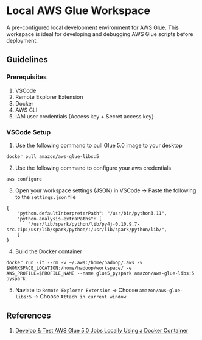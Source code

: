 # Local AWS Glue Workspace

A pre-configured local development environment for AWS Glue.
This workspace is ideal for developing and debugging AWS Glue scripts before deployment.

## Guidelines

### Prerequisites
1. VSCode
2. Remote Explorer Extension
3. Docker
4. AWS CLI
5. IAM user credentials (Access key + Secret access key)

### VSCode Setup

1. Use the following command to pull Glue 5.0 image to your desktop
```
docker pull amazon/aws-glue-libs:5
```

2. Use the following command to configure your aws credentials
```
aws configure
```

3. Open your workspace settings (JSON) in VSCode → Paste the following to the `settings.json` file
```
{
    "python.defaultInterpreterPath": "/usr/bin/python3.11",
    "python.analysis.extraPaths": [
        "/usr/lib/spark/python/lib/py4j-0.10.9.7-src.zip:/usr/lib/spark/python/:/usr/lib/spark/python/lib/",
    ]
}
```

4. Build the Docker container
```
docker run -it --rm -v ~/.aws:/home/hadoop/.aws -v $WORKSPACE_LOCATION:/home/hadoop/workspace/ -e AWS_PROFILE=$PROFILE_NAME --name glue5_pyspark amazon/aws-glue-libs:5 pyspark
```

5. Naviate to `Remote Explorer Extension` → Choose `amazon/aws-glue-libs:5` → Choose `Attach in current window`

## References

1. [Develop & Test AWS Glue 5.0 Jobs Locally Using a Docker Container](https://aws.amazon.com/blogs/big-data/develop-and-test-aws-glue-5-0-jobs-locally-using-a-docker-container/)
